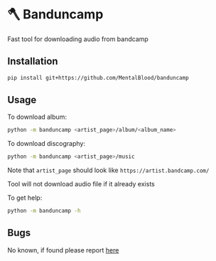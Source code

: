 # 🪓 Banduncamp


Fast tool for downloading audio from bandcamp


## Installation

```bash
pip install git+https://github.com/MentalBlood/banduncamp
```


## Usage

To download album:

```bash
python -m banduncamp <artist_page>/album/<album_name>
```

To download discography:

```bash
python -m banduncamp <artist_page>/music
```

Note that `artist_page` should look like `https://artist.bandcamp.com/`

Tool will not download audio file if it already exists

To get help:

```bash
python -m banduncamp -h
```


## Bugs

No known, if found please report [here](https://github.com/MentalBlood/banduncamp/issues)